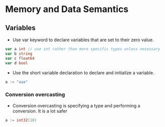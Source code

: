 # Memory and Data Semantics

## Variables

- Use var keyword to declare variables that are set to their zero value.

```go
var a int // use int rather than more specific types unless necessary
var b string
var c float64
var d bool
```

- Use the short variable declaration to declare and initialize a variable.

```go
a := "aaa"
```

### Conversion overcasting

- Conversion overcasting is specifying a type and performing a conversion. It is a lot safer

```go
a := int32(10)
```

